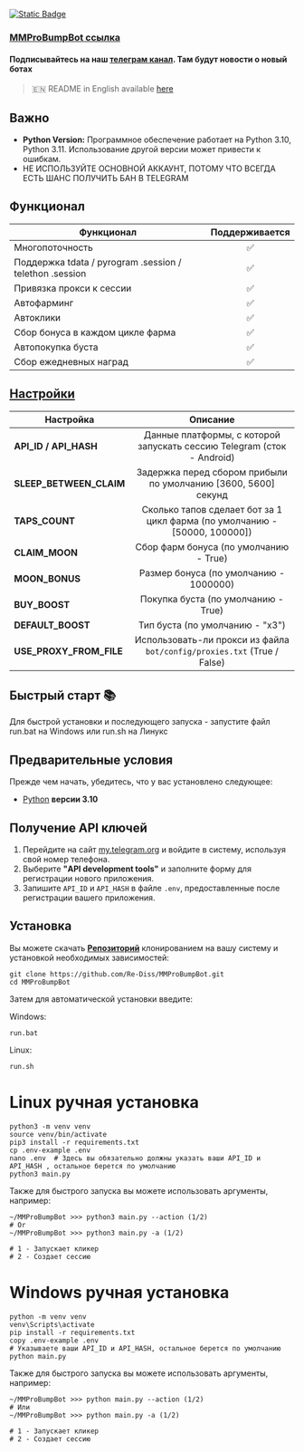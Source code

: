 [![Static Badge](https://img.shields.io/badge/Telegram-Bot%20Link-Link?style=for-the-badge&logo=Telegram&logoColor=white&logoSize=auto&color=blue)](https://t.me/MMProBumpBot?start=ref_6597427426)

### [MMProBumpBot ссылка](https://t.me/MMProBumpBot?start=ref_6597427426)

#### Подписывайтесь на наш [телеграм канал](https://t.me/scriptron). Там будут новости о новый ботах
> 🇪🇳 README in English available [here](README-EN.md)
## Важно

- **Python Version:** Программное обеспечение работает на Python 3.10, Python 3.11. Использование другой версии может привести к ошибкам.
- НЕ ИСПОЛЬЗУЙТЕ ОСНОВНОЙ АККАУНТ, ПОТОМУ ЧТО ВСЕГДА ЕСТЬ ШАНС ПОЛУЧИТЬ БАН В TELEGRAM

## Функционал  
| Функционал                                              | Поддерживается |
|---------------------------------------------------------|:------------:|
| Многопоточность                                         |       ✅      |
| Поддержка tdata / pyrogram .session / telethon .session |       ✅      |
| Привязка прокси к сессии                                |       ✅      |
| Автофарминг                                             |       ✅      |
| Автоклики                                               |       ✅      |
| Сбор бонуса в каждом цикле фарма                        |       ✅      |
| Автопокупка буста                                       |       ✅      |
| Сбор ежедневных наград                                  |       ✅      |



## [Настройки](https://github.com/Re-Diss/MMProBumpBot/blob/master/.env-example/)
| Настройка               |                                  Описание                                  |
|-------------------------|:--------------------------------------------------------------------------:|
| **API_ID / API_HASH**   |   Данные платформы, с которой запускать сессию Telegram (сток - Android)   | 
| **SLEEP_BETWEEN_CLAIM**          |       Задержка перед сбором прибыли по умолчанию [3600, 5600] секунд       |
| **TAPS_COUNT**          | Сколько тапов сделает бот за 1 цикл фарма (по умолчанию - [50000, 100000]) |
| **CLAIM_MOON**          |                   Сбор фарм бонуса (по умолчанию - True)                   |
| **MOON_BONUS**          |                   Размер бонуса (по умолчанию - 1000000)                   |
| **BUY_BOOST**           |                    Покупка буста (по умолчанию - True)                     |
| **DEFAULT_BOOST**       |                      Тип буста (по умолчанию - "x3")                       |
| **USE_PROXY_FROM_FILE** |  Использовать-ли прокси из файла `bot/config/proxies.txt` (True / False)   |

## Быстрый старт 📚

Для быстрой установки и последующего запуска - запустите файл run.bat на Windows или run.sh на Линукс

## Предварительные условия
Прежде чем начать, убедитесь, что у вас установлено следующее:
- [Python](https://www.python.org/downloads/) **версии 3.10**

## Получение API ключей
1. Перейдите на сайт [my.telegram.org](https://my.telegram.org) и войдите в систему, используя свой номер телефона.
2. Выберите **"API development tools"** и заполните форму для регистрации нового приложения.
3. Запишите `API_ID` и `API_HASH` в файле `.env`, предоставленные после регистрации вашего приложения.

## Установка
Вы можете скачать [**Репозиторий**](https://github.com/Re-Diss/MMProBumpBot) клонированием на вашу систему и установкой необходимых зависимостей:
```shell
git clone https://github.com/Re-Diss/MMProBumpBot.git
cd MMProBumpBot
```

Затем для автоматической установки введите:

Windows:
```shell
run.bat
```

Linux:
```shell
run.sh
```

# Linux ручная установка
```shell
python3 -m venv venv
source venv/bin/activate
pip3 install -r requirements.txt
cp .env-example .env
nano .env  # Здесь вы обязательно должны указать ваши API_ID и API_HASH , остальное берется по умолчанию
python3 main.py
```

Также для быстрого запуска вы можете использовать аргументы, например:
```shell
~/MMProBumpBot >>> python3 main.py --action (1/2)
# Or
~/MMProBumpBot >>> python3 main.py -a (1/2)

# 1 - Запускает кликер
# 2 - Создает сессию
```


# Windows ручная установка
```shell
python -m venv venv
venv\Scripts\activate
pip install -r requirements.txt
copy .env-example .env
# Указываете ваши API_ID и API_HASH, остальное берется по умолчанию
python main.py
```

Также для быстрого запуска вы можете использовать аргументы, например:
```shell
~/MMProBumpBot >>> python main.py --action (1/2)
# Или
~/MMProBumpBot >>> python main.py -a (1/2)

# 1 - Запускает кликер
# 2 - Создает сессию
```
